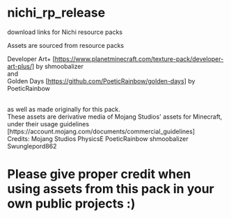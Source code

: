 # nichi_rp_release
download links for Nichi resource packs

Assets are sourced from resource packs 

Developer Art+ [https://www.planetminecraft.com/texture-pack/developer-art-plus/] by shmoobalizer
<br>
and
<br>
Golden Days [https://github.com/PoeticRainbow/golden-days] by PoeticRainbow

<br>
as well as made originally for this pack. 

<br>
These assets are derivative media of Mojang Studios' assets for Minecraft,
under their usage guidelines [https://account.mojang.com/documents/commercial_guidelines]

<br>
Credits:
  Mojang Studios
  PhysicsE
  PoeticRainbow
  shmoobalizer
  Swunglepord862

<br>

# Please give proper credit when using assets from this pack in your own public projects :)
